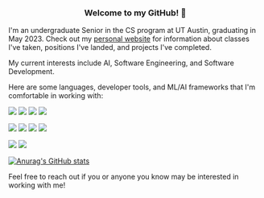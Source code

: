<link rel="stylesheet" href="https://cdnjs.cloudflare.com/ajax/libs/font-awesome/4.7.0/css/font-awesome.min.css">

<h3 align="center">
<b>Welcome to my GitHub! 👋</b>
</h3>

I'm an undergraduate Senior in the CS program at UT Austin, graduating in May 2023. Check out my [personal website](https://harishbommakanti.github.io) for information about classes I've taken, positions I've landed, and projects I've completed.

My current interests include AI, Software Engineering, and Software Development.

Here are some languages, developer tools, and ML/AI frameworks that I'm comfortable in working with:

![](https://img.shields.io/badge/Language-Python-informational?style=flat&logo=python&color=darkgreen)
![](https://img.shields.io/badge/Language-Java-informational?style=flat&logo=&color=darkgreen)
![](https://img.shields.io/badge/Language-C++-informational?style=flat&logo=cplusplus&color=darkgreen)
![](https://img.shields.io/badge/Language-C-informational?style=flat&logo=c&color=darkgreen)

![](https://img.shields.io/badge/Tool-Linux-informational?style=flat&logo=linux&color=blue)
![](https://img.shields.io/badge/Tool-Git-informational?style=flat&logo=git&color=blue)
![](https://img.shields.io/badge/Tool-Atlassian-informational?style=flat&logo=atlassian&color=blue)
![](https://img.shields.io/badge/Tool-CMake-informational?style=flat&logo=cmake&color=blue)

![](https://img.shields.io/badge/ML-ScikitLearn-informational?style=flat&logo=scikit-learn&color=purple)
![](https://img.shields.io/badge/ML-PyTorch-informational?style=flat&logo=pytorch&color=purple)


[![Anurag's GitHub stats](https://github-readme-stats.vercel.app/api?username=harishbommakanti&count_private=true&show_icons=true)](https://github.com/anuraghazra/github-readme-stats)

Feel free to reach out if you or anyone you know may be interested in working with me!
